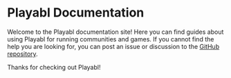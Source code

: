 # Playabl Documentation

Welcome to the Playabl documentation site! Here you can find guides about using Playabl for running communities and games. If you cannot find the help you are looking for, you can post an issue or discussion to the [GitHub repository](https://github.com/Playabl-io/playabl).

Thanks for checking out Playabl!
